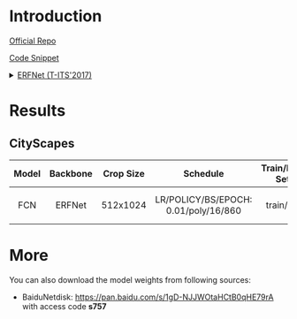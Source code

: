 # Introduction

<a href="https://github.com/Eromera/erfnet_pytorch">Official Repo</a>

<a href="https://github.com/SegmentationBLWX/sssegmentation/tree/main/ssseg/modules/backbones">Code Snippet</a>

<details>
<summary align="left"><a href="https://ieeexplore.ieee.org/document/8063438">ERFNet (T-ITS'2017)</a></summary>

```latex
@article{romera2017erfnet,
    title={Erfnet: Efficient residual factorized convnet for real-time semantic segmentation},
    author={Romera, Eduardo and Alvarez, Jos{\'e} M and Bergasa, Luis M and Arroyo, Roberto},
    journal={IEEE Transactions on Intelligent Transportation Systems},
    volume={19},
    number={1},
    pages={263--272},
    year={2017},
    publisher={IEEE}
}
```

</details>


# Results

## CityScapes
| Model         | Backbone     | Crop Size  | Schedule                              | Train/Eval Set  | mIoU   | Download                                                                                                                                                                                                                                                                                                                                                                           |
| :-:           | :-:          | :-:        | :-:                                   | :-:             | :-:    | :-:                                                                                                                                                                                                                                                                                                                                                                                |
| FCN           | ERFNet       | 512x1024   | LR/POLICY/BS/EPOCH: 0.01/poly/16/860  | train/val       | 76.44% | [cfg](https://raw.githubusercontent.com/SegmentationBLWX/sssegmentation/main/ssseg/configs/fcn/fcn_erfnet_cityscapes.py) &#124; [model](https://github.com/SegmentationBLWX/modelstore/releases/download/ssseg_erfnet/fcn_erfnet_cityscapes_train.pth) &#124; [log](https://github.com/SegmentationBLWX/modelstore/releases/download/ssseg_erfnet/fcn_erfnet_cityscapes_train.log) |


# More
You can also download the model weights from following sources:
- BaiduNetdisk: https://pan.baidu.com/s/1gD-NJJWOtaHCtB0qHE79rA with access code **s757**